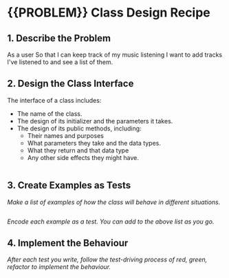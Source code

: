 # {{PROBLEM}} Class Design Recipe

## 1. Describe the Problem

As a user
So that I can keep track of my music listening
I want to add tracks I've listened to and see a list of them.

## 2. Design the Class Interface
The interface of a class includes:

* The name of the class.
* The design of its initializer and the parameters it takes.
* The design of its public methods, including:
    * Their names and purposes
    * What parameters they take and the data types.
    * What they return and that data type
    * Any other side effects they might have.

```ruby


```

## 3. Create Examples as Tests

_Make a list of examples of how the class will behave in different situations._

```ruby

```

_Encode each example as a test. You can add to the above list as you go._

## 4. Implement the Behaviour

_After each test you write, follow the test-driving process of red, green, refactor to implement the behaviour._